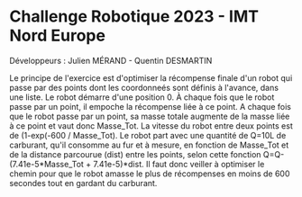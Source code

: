 # Challenge Robotique 2023 - IMT Nord Europe
 Développeurs : Julien MÉRAND - Quentin DESMARTIN


Le principe de l'exercice est d'optimiser la récompense finale d'un robot qui passe par des points dont les coordonneés sont définis à l'avance, dans une liste. Le robot démarre d'une position 0. À chaque fois que le robot passe par un point, il empoche la récompense liée à ce point.
A chaque fois que le robot passe par un point, sa masse totale augmente de la masse liée à ce point et vaut donc Masse_Tot. La vitesse du robot entre deux points est de (1-exp(-600 / Masse_Tot).
Le robot part avec une quantité de Q=10L de carburant, qu'il consomme au fur et à mesure, en fonction de Masse_Tot et de la distance parcourue (dist) entre les points, selon cette fonction Q=Q-(7.41e-5*Masse_Tot + 7.41e-5)*dist.
Il faut donc veiller à optimiser le chemin pour que le robot amasse le plus de récompenses en moins de 600 secondes tout en gardant du carburant.
